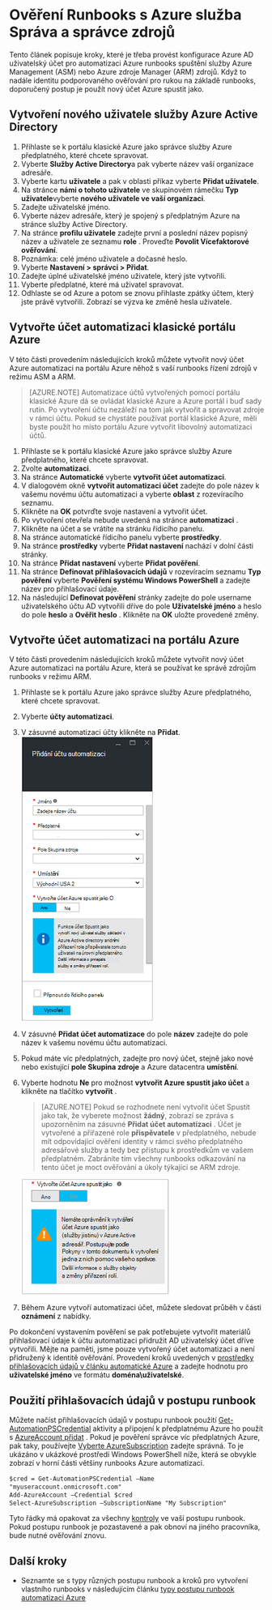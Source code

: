 <properties
   pageTitle="Konfigurace Azure AD uživatelský účet | Microsoft Azure"
   description="Tento článek popisuje, jak nakonfigurovat Azure AD uživatelských účtů pověření runbooks v Azure automatizaci k ověřování ARM a ASM."
   services="automation"
   documentationCenter=""
   authors="MGoedtel"
   manager="jwhit"
   editor="tysonn"
   keywords="služby Azure active directory, azure Správa azure ad uživatelské účty služeb" />
<tags
   ms.service="automation"
   ms.devlang="na"
   ms.topic="get-started-article"
   ms.tgt_pltfrm="na"
   ms.workload="infrastructure-services"
   ms.date="09/12/2016"
   ms.author="magoedte" />

# <a name="authenticate-runbooks-with-azure-service-management-and-resource-manager"></a>Ověření Runbooks s Azure služba Správa a správce zdrojů

Tento článek popisuje kroky, které je třeba provést konfigurace Azure AD uživatelský účet pro automatizaci Azure runbooks spuštění služby Azure Management (ASM) nebo Azure zdroje Manager (ARM) zdrojů.  Když to nadále identitu podporovaného ověřování pro rukou na základě runbooks, doporučený postup je použít nový účet Azure spustit jako.       

## <a name="create-a-new-azure-active-directory-user"></a>Vytvoření nového uživatele služby Azure Active Directory

1. Přihlaste se k portálu klasické Azure jako správce služby Azure předplatného, které chcete spravovat.
2. Vyberte **Služby Active Directory**a pak vyberte název vaší organizace adresáře.
3. Vyberte kartu **uživatele** a pak v oblasti příkaz vyberte **Přidat uživatele**.
4. Na stránce **námi o tohoto uživatele** ve skupinovém rámečku **Typ uživatele**vyberte **nového uživatele ve vaší organizaci**.
5. Zadejte uživatelské jméno.  
6. Vyberte název adresáře, který je spojený s předplatným Azure na stránce služby Active Directory.
7. Na stránce **profilu uživatele** zadejte první a poslední název popisný název a uživatele ze seznamu **role** .  Proveďte **Povolit Vícefaktorové ověřování**.
8. Poznámka: celé jméno uživatele a dočasné heslo.
9. Vyberte **Nastavení > správci > Přidat**.
10. Zadejte úplné uživatelské jméno uživatele, který jste vytvořili.
11. Vyberte předplatné, které má uživatel spravovat.
12. Odhlaste se od Azure a potom se znovu přihlaste zpátky účtem, který jste právě vytvořili. Zobrazí se výzva ke změně hesla uživatele.


## <a name="create-an-automation-account-in-azure-classic-portal"></a>Vytvořte účet automatizaci klasické portálu Azure
V této části provedením následujících kroků můžete vytvořit nový účet Azure automatizaci na portálu Azure něhož s vaší runbooks řízení zdrojů v režimu ASM a ARM.  

>[AZURE.NOTE] Automatizace účtů vytvořených pomocí portálu klasické Azure dá se ovládat klasické Azure a Azure portál i buď sady rutin. Po vytvoření účtu nezáleží na tom jak vytvořit a spravovat zdroje v rámci účtu. Pokud se chystáte používat portál klasické Azure, měli byste použít ho místo portálu Azure vytvořit libovolný automatizaci účtů.


1. Přihlaste se k portálu klasické Azure jako správce služby Azure předplatného, které chcete spravovat.
2. Zvolte **automatizaci**.
3. Na stránce **Automatické** vyberte **vytvořit účet automatizaci**.
4. V dialogovém okně **vytvořit automatizaci účet** zadejte do pole název k vašemu novému účtu automatizaci a vyberte **oblast** z rozevíracího seznamu.  
5. Klikněte na **OK** potvrďte svoje nastavení a vytvořit účet.
6. Po vytvoření otevřela nebude uvedená na stránce **automatizaci** .
7. Klikněte na účet a se vrátíte na stránku řídicího panelu.  
8. Na stránce automatické řídicího panelu vyberte **prostředky**.
9. Na stránce **prostředky** vyberte **Přidat nastavení** nachází v dolní části stránky.
10. Na stránce **Přidat nastavení** vyberte **Přidat pověření**.
11. Na stránce **Definovat přihlašovacích údajů** v rozevíracím seznamu **Typ pověření** vyberte **Pověření systému Windows PowerShell** a zadejte název pro přihlašovací údaje.
12. Na následující **Definovat pověření** stránky zadejte do pole username uživatelského účtu AD vytvořili dříve do pole **Uživatelské jméno** a heslo do pole **heslo** a **Ověřit heslo** . Klikněte na **OK** uložte provedené změny.

## <a name="create-an-automation-account-in-the-azure-portal"></a>Vytvořte účet automatizaci na portálu Azure

V této části provedením následujících kroků můžete vytvořit nový účet Azure automatizaci na portálu Azure, která se používat ke správě zdrojům runbooks v režimu ARM.  

1. Přihlaste se k portálu Azure jako správce služby Azure předplatného, které chcete spravovat.
2. Vyberte **účty automatizaci**.
3. V zásuvné automatizaci účty klikněte na **Přidat**.<br>![Přidání účtu automatizaci](media/automation-sec-configure-azure-runas-account/add-automation-acct-properties.png)
2. V zásuvné **Přidat účet automatizace** do pole **název** zadejte do pole název k vašemu novému účtu automatizaci.
5. Pokud máte víc předplatných, zadejte pro nový účet, stejně jako nové nebo existující **pole Skupina zdroje** a Azure datacentra **umístění**.
3. Vyberte hodnotu **Ne** pro možnost **vytvořit Azure spustit jako účet** a klikněte na tlačítko **vytvořit** .  

    >[AZURE.NOTE] Pokud se rozhodnete není vytvořit účet Spustit jako tak, že vyberete možnost **žádný**, zobrazí se zpráva s upozorněním na zásuvné **Přidat účet automatizaci** .  Účet je vytvořené a přiřazené role **přispěvatele** v předplatného, nebude mít odpovídající ověření identity v rámci svého předplatného adresářové služby a tedy bez přístupu k prostředkům ve vašem předplatném.  Zabráníte tím všechny runbooks odkazování na tento účet je moct ověřování a úkoly týkající se ARM zdroje.

    ![Přidání automatizaci účet upozornění](media/automation-sec-configure-azure-runas-account/add-automation-acct-properties-error.png)

4. Během Azure vytvoří automatizaci účet, můžete sledovat průběh v části **oznámení** z nabídky.

Po dokončení vystavením pověření se pak potřebujete vytvořit materiálů přihlašovací údaje k účtu automatizaci přidružit AD uživatelský účet dříve vytvořili.  Mějte na paměti, jsme pouze vytvořený účet automatizaci a není přidružený k identitě ověřování.  Provedení kroků uvedených v [prostředky přihlašovacích údajů v článku automatické Azure](../automation/automation-credentials.md#creating-a-new-credential) a zadejte hodnotu pro **uživatelské jméno** ve formátu **doména\uživatelské**.

## <a name="use-the-credential-in-a-runbook"></a>Použití přihlašovacích údajů v postupu runbook

Můžete načíst přihlašovacích údajů v postupu runbook použití [Get-AutomationPSCredential](http://msdn.microsoft.com/library/dn940015.aspx) aktivity a připojení k předplatnému Azure ho použít s [AzureAccount přidat](http://msdn.microsoft.com/library/azure/dn722528.aspx) . Pokud je pověření správce víc předplatných Azure, pak taky, používejte [Vyberte AzureSubscription](http://msdn.microsoft.com/library/dn495203.aspx) zadejte správná. To je ukázáno v ukázkové prostředí Windows PowerShell níže, která se obvykle zobrazí v horní části většiny runbooks Azure automatizaci.

    $cred = Get-AutomationPSCredential –Name "myuseraccount.onmicrosoft.com"
    Add-AzureAccount –Credential $cred
    Select-AzureSubscription –SubscriptionName "My Subscription"

Tyto řádky má opakovat za všechny [kontroly](http://technet.microsoft.com/library/dn469257.aspx#bk_Checkpoints) ve vaší postupu runbook. Pokud postupu runbook je pozastavené a pak obnoví na jiného pracovníka, bude nutné ověřování znovu.

## <a name="next-steps"></a>Další kroky
* Seznamte se s typy různých postupu runbook a kroků pro vytvoření vlastního runbooks v následujícím článku [typy postupu runbook automatizaci Azure](../automation/automation-runbook-types.md)
